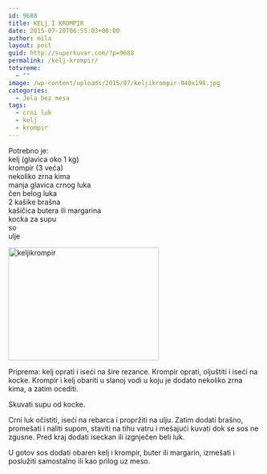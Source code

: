 ```yaml
---
id: 9688
title: KELj I KROMPIR
date: 2015-07-20T06:55:03+00:00
author: mila
layout: post
guid: http://superkuvar.com/?p=9688
permalink: /kelj-krompir/
totvreme:
  - ""
image: /wp-content/uploads/2015/07/keljikrompir-940x198.jpg
categories:
  - Jela bez mesa
tags:
  - crni luk
  - kelj
  - krompir
---
```

Potrebno je:  
kelj (glavica oko 1 kg)  
krompir (3 veća)  
nekoliko zrna kima  
manja glavica crnog luka  
čen belog luka  
2 kašike brašna  
kašičica butera ili margarina  
kocka za supu  
so  
ulje

[<img class="alignnone size-medium wp-image-9690" src="//superkuvar.com/wp-content/uploads/2015/07/keljikrompir-300x225.jpg" alt="keljikrompir" width="300" height="225" />](//superkuvar.com/wp-content/uploads/2015/07/keljikrompir-e1437374996327.jpg)

Priprema: kelj oprati i iseći na šire rezance. Krompir oprati, oljuštiti i iseći na kocke. Krompir i kelj obariti u slanoj vodi u koju je dodato nekoliko zrna kima, a zatim ocediti.

Skuvati supu od kocke.

Crni luk očistiti, iseći na rebarca i propržiti na ulju. Zatim dodati brašno, promešati i naliti supom, staviti na tihu vatru i mešajući kuvati dok se sos ne zgusne. Pred kraj dodati iseckan ili izgnječen beli luk.

U gotov sos dodati obaren kelj i krompir, buter ili margarin, izmešati i poslužiti samostalno ili kao prilog uz meso.